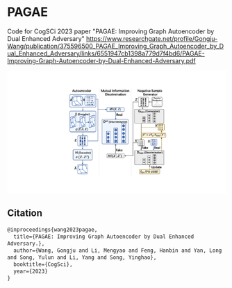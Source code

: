 # PAGAE
Code for CogSCi 2023 paper "PAGAE: Improving Graph Autoencoder by Dual Enhanced Adversary"
https://www.researchgate.net/profile/Gongju-Wang/publication/375596500_PAGAE_Improving_Graph_Autoencoder_by_Dual_Enhanced_Adversary/links/6551947cb1398a779d7f4bd6/PAGAE-Improving-Graph-Autoencoder-by-Dual-Enhanced-Adversary.pdf

![model](./img/model.png)

## Citation
```
@inproceedings{wang2023pagae,
  title={PAGAE: Improving Graph Autoencoder by Dual Enhanced Adversary.},
  author={Wang, Gongju and Li, Mengyao and Feng, Hanbin and Yan, Long and Song, Yulun and Li, Yang and Song, Yinghao},
  booktitle={CogSci},
  year={2023}
}
```

